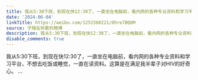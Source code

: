```yaml
---
title: 我从5:30下班，到现在快12:30了，一直坐在电脑前，看内网的各种专业资料和学习平台，不想去吃饭或睡觉，一直在读资料。这算是在满足我半辈子对HIV的好奇心。
date: '2024-06-04'
linkTitle: https://weibo.com/1251560221/Ohre7BQ0M
source: 子陵在听歌的微博
description: 我从5:30下班，到现在快12:30了，一直坐在电脑前，看内网的各种专业资料和学习平台，不想去吃饭或睡觉，一直在读资料。这算是在满足我半辈子对HIV的好奇心。  ...
disable_comments: true
---
```

我从5:30下班，到现在快12:30了，一直坐在电脑前，看内网的各种专业资料和学习平台，不想去吃饭或睡觉，一直在读资料。这算是在满足我半辈子对HIV的好奇心。  ...